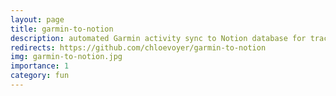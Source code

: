 ```yaml
---
layout: page
title: garmin-to-notion
description: automated Garmin activity sync to Notion database for tracking
redirects: https://github.com/chloevoyer/garmin-to-notion
img: garmin-to-notion.jpg
importance: 1
category: fun
---
```

